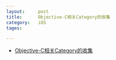 ```yaml
---
layout: 	post
title:		Objective-C相关Category的收集
category:	iOS
tages:		

---
```


+	[Objective-C相关Category的收集](http://www.cocoachina.com/applenews/devnews/2014/0212/7808.html)




